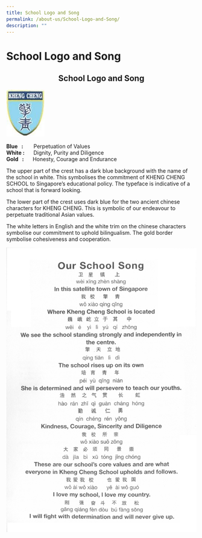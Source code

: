 ```yaml
---
title: School Logo and Song
permalink: /about-us/School-Logo-and-Song/
description: ""
---
```


School Logo and Song
====================

## <center> School Logo and Song </center>

<img src="/images/Kheng-Cheng-School-Logo.jpg" style="width:20%">


<b>Blue   :</b>       Perpetuation of Values  
<b>White :</b>      Dignity, Purity and Diligence  
<b>Gold   :</b>      Honesty, Courage and Endurance

The upper part of the crest has a dark blue background with the name of the school in white. This symbolises the commitment of KHENG CHENG SCHOOL to Singapore’s educational policy. The typeface is indicative of a school that is forward looking.

The lower part of the crest uses dark blue for the two ancient chinese characters for KHENG CHENG. This is symbolic of our endeavour to perpetuate traditional Asian values.

The white letters in English and the white trim on the chinese characters symbolise our commitment to uphold bilingualism. The gold border symbolise cohesiveness and cooperation.

![](/images/Kheng-Cheng-School-song.jpg)